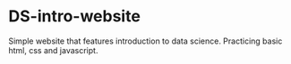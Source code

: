 # DS-intro-website
Simple website that features introduction to data science. Practicing basic html, css and javascript.
